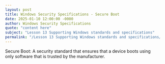 ```yaml
---
layout: post
title: Windows Security Specifications - Secure Boot
date: 2025-01-10 12:00:00 -0000
author: Windows Security Specifications
quote: "content here"
subject: "Lesson 13 Supporting Windows standards and specifications"
permalink: "/Lesson 13 Supporting Windows standards and specifications/Windows Security Specifications/Windows Security Specifications - Secure Boot"
---
```


Secure Boot: A security standard that ensures that a device boots using only software that is trusted by the manufacturer.
